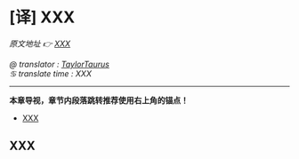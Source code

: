 # [译] XXX

*原文地址 👉 [XXX][0]*

*@ translator : [TaylorTaurus](https://github.com/taylortaurus)*    
*♋ translate time : XXX*    

---

**本章导视，章节内段落跳转推荐使用右上角的锚点！**


- [XXX](#xxx)

## XXX

[0]: XXX
[1]: https://www.ranorex.com/rx-media/rx-user-guide/v8.2/download/RxSampleDataDrivenTesting.zip
[2]: ..\\..\\..\\Ranorex_Studio_fundamentals/Ranorex_Studio/[译]RanorexStudio起始页.html
[3]: ..\\..\\..\\Ranorex_Studio_fundamentals/Ranorex_Recorder/index.html
[4]: ..\\..\\..\\Ranorex_Studio_fundamentals/Test_suite/index.html
[5]: .\[译]数据和数据的管理.html
